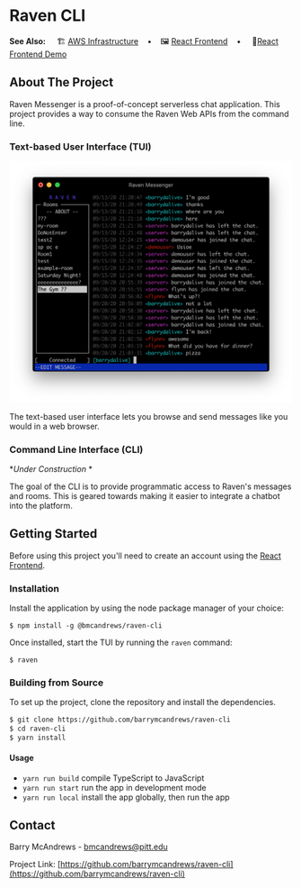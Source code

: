 # Raven CLI
**See Also:** &nbsp;&nbsp;&nbsp;&nbsp;🏗 [AWS Infrastructure](https://github.com/barrymcandrews/raven-iac)&nbsp;&nbsp;&nbsp;&nbsp;&bull;&nbsp;&nbsp;&nbsp;&nbsp;🖼️ [React Frontend](https://github.com/barrymcandrews/raven-react)&nbsp;&nbsp;&nbsp;&nbsp;&bull;&nbsp;&nbsp;&nbsp;&nbsp; 🚀[React Frontend Demo](https://raven.bmcandrews.com)



## About The Project
Raven Messenger is a proof-of-concept serverless chat application. This project provides a way to consume the Raven Web APIs from the command line.

### Text-based User Interface (TUI)

<img src="docs/raven-cli.png" width="600">

The text-based user interface lets you browse and send messages like you would in a web browser. 

### Command Line Interface (CLI) 
*_Under Construction_ *

The goal of the CLI is to provide programmatic access to Raven's messages and rooms. This is geared towards making it easier to integrate a chatbot into the platform.
 
## Getting Started
Before using this project you'll need to create an account using the [React Frontend](https://github.com/barrymcandrews/raven-react). 

### Installation

Install the application by using the node package manager of your choice:

```
$ npm install -g @bmcandrews/raven-cli
```

Once installed, start the TUI by running the `raven` command:  

```
$ raven
```

### Building from Source

To set up the project, clone the repository and install the dependencies.


```
$ git clone https://github.com/barrymcandrews/raven-cli
$ cd raven-cli
$ yarn install
```

#### Usage

 * `yarn run build`  compile TypeScript to JavaScript
 * `yarn run start`  run the app in development mode
 * `yarn run local`  install the app globally, then run the app



## Contact

Barry McAndrews - bmcandrews@pitt.edu

Project Link: [https://github.com/barrymcandrews/raven-cli](https://github.com/barrymcandrews/raven-cli)
